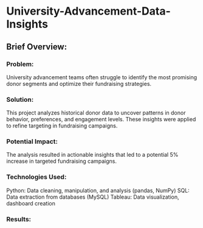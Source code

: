 # University-Advancement-Data-Insights

## Brief Overview:

### Problem: 
University advancement teams often struggle to identify the most promising donor segments and optimize their fundraising strategies.

### Solution: 
This project analyzes historical donor data to uncover patterns in donor behavior, preferences, and engagement levels. These insights were applied to refine targeting in fundraising campaigns.

### Potential Impact: 
The analysis resulted in actionable insights that led to a potential 5% increase in targeted fundraising campaigns.

### Technologies Used:
Python: Data cleaning, manipulation, and analysis (pandas, NumPy)
SQL: Data extraction from databases (MySQL)
Tableau: Data visualization, dashboard creation

### Results:
